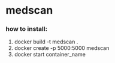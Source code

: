 # medscan
### how to install:
1. docker build -t medscan .
2. docker create -p 5000:5000 medscan
3. docker start container_name
